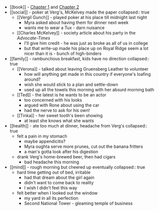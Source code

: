 - [[book]] - [Chapter 1](https://standardebooks.org/ebooks/sinclair-lewis/babbitt/text/chapter-1) and [Chapter 2](https://standardebooks.org/ebooks/sinclair-lewis/babbitt/text/chapter-2)
- [[social]] - poker at Verg's, McKelvey made the paper
  collapsed:: true
	- [[Vergil Gunch]] - played poker at his place till midnight last night
		- Myra asked about having them for dinner next week
		- wants me to wear a Tux - darn nuisance
	- [[Charles McKelvey]] - society article about his party in the *Advocate-Times*
		- I'll give him credit - he was just as broke as all of us in college
		- but that write-up made his place up on Royal Ridge seem a lot nicer than it is - bunch of high-binders
- [[family]] - rambunctious breakfast, kids have no direction
  collapsed:: true
	- [[Verona]] - talked about leaving Gruensberg Leather to volunteer
		- how will anything get made in this country if everyone's loafing around?
		- wish she would stick to a plan and settle-down
		- used up all the towels this morning with her absurd morning bath
	- [[Ted]] - the latest is he wants to be an actor
		- too concerned with his looks
		- argued with Rone about using the car
		- had the nerve to ask for his own!
	- [[Tinka]] - her sweet tooth's been showing
		- at least she knows what she wants
- [[health]] - ate too much at dinner, headache from Verg's
  collapsed:: true
	- felt a pain in my stomach
		- maybe appendicitis?
		- Myra oughta serve more prunes, cut out the banana fritters
		- a man's gotta look after his digestion
	- drank Verg's home-brewed beer, then had cigars
		- bad headache this morning
- [[mind]] - rough morning but cheered up eventually
  collapsed:: true
	- hard time getting out of bed, irritable
		- had that dream about the girl again
		- didn't want to come back to reality
		- I wish I didn't feel this way
	- felt better when I looked out the window
		- my yard in all its perfection
		- Second National Tower - gleaming temple of business